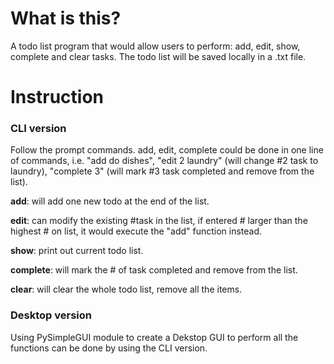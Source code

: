# What is this?

A todo list program that would allow users to perform: add, edit, show, complete and clear tasks. The todo list will be saved locally in a .txt file.



# Instruction

### CLI version
 Follow the prompt commands. add, edit, complete could be done in one line of commands, i.e. "add do dishes", "edit 2 laundry" (will change #2 task to laundry), "complete 3" (will mark #3 task completed and remove from the list).
 

 **add**: will add one new todo at the end of the list.
 
 **edit**: can modify the existing #task in the list, if entered # larger than the highest # on list, it would execute the "add" function instead.
 
 **show**: print out current todo list.
 
 **complete**: will mark the # of task completed and remove from the list.
 
 **clear**: will clear the whole todo list, remove all the items.


 ### Desktop version
 Using PySimpleGUI module to create a Dekstop GUI to perform all the functions can be done by using the CLI version. 
